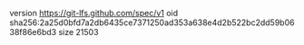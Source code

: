 version https://git-lfs.github.com/spec/v1
oid sha256:2a25d0bfd7a2db6435ce7371250ad353a638e4d2b522bc2dd59b0638f86e6bd3
size 21503
